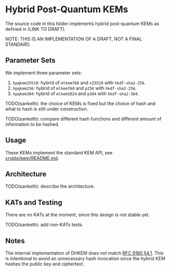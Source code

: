 # Hybrid Post-Quantum KEMs

The source code in this folder implements hybrid post-quantum KEMs as defined in (LINK TO DRAFT).

NOTE: THIS IS AN IMPLEMENTATION OF A DRAFT, NOT A FINAL STANDARD.

## Parameter Sets

We implement three parameter sets:

1. `hpqkem25519`: hybrid of `mlkem768` and `x25519` with `hkdf-sha2-256`.
2. `hpqkem256`: hybrid of `mlkem768` and `p256` with `hkdf-sha2-256`.
3. `hpqkem384`: hybrid of `mlkem1024` and `p384` with `hkdf-sha2-384`.

TODO(sanketh): the choice of KEMs is fixed but the choice of hash and what to hash is still under construction.

TODO(sanketh): compare different hash functions and different amount of information to be hashed.

## Usage

These KEMs implement the standard KEM API, see [crypto/kem/README.md](../kem/README.md).

## Architecture

TODO(sanketh): describe the architecture.

## KATs and Testing

There are no KATs at the moment, since this design is not stable yet.

TODO(sanketh): add non-KATs tests.

## Notes

The internal implementation of DHKEM does not match [RFC 9180 §4.1](https://www.rfc-editor.org/rfc/rfc9180.html#name-dh-based-kem-dhkem). This is intentional to avoid an unnecessary hash invocation since the hybrid KEM hashes the public key and ciphertext.
